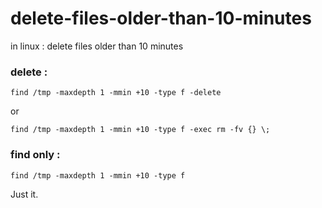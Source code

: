# delete-files-older-than-10-minutes

in linux : delete files older than 10 minutes

### delete :

```
find /tmp -maxdepth 1 -mmin +10 -type f -delete
```

or

```
find /tmp -maxdepth 1 -mmin +10 -type f -exec rm -fv {} \;
```


### find only :

```
find /tmp -maxdepth 1 -mmin +10 -type f
```


Just it.

